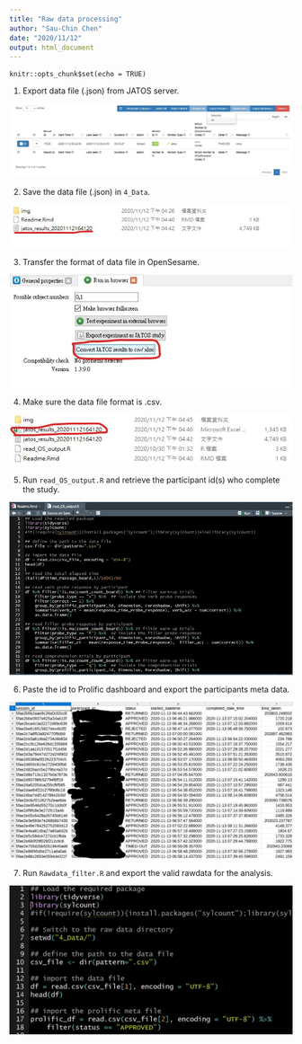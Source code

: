 ```yaml
---
title: "Raw data processing"
author: "Sau-Chin Chen"
date: "2020/11/12"
output: html_document
---
```


```{r setup, include=FALSE}
knitr::opts_chunk$set(echo = TRUE)
```

1. Export data file (.json) from JATOS server.

![](./img/00.jpg)

2. Save the data file (.json) in `4_Data`.

![](./img/01.jpg)

3. Transfer the format of data file in OpenSesame.

![](./img/02.jpg)

4. Make sure the data file format is .csv.

![](./img/03.jpg)

5. Run `read_OS_output.R` and retrieve the participant id(s) who complete the study.

![](./img/04.jpg)

6. Paste the id to Prolific dashboard and export the participants meta data.

![](./img/05.png)

7. Run `Rawdata_filter.R` and export the valid rawdata for the analysis.

![](./img/06.png)